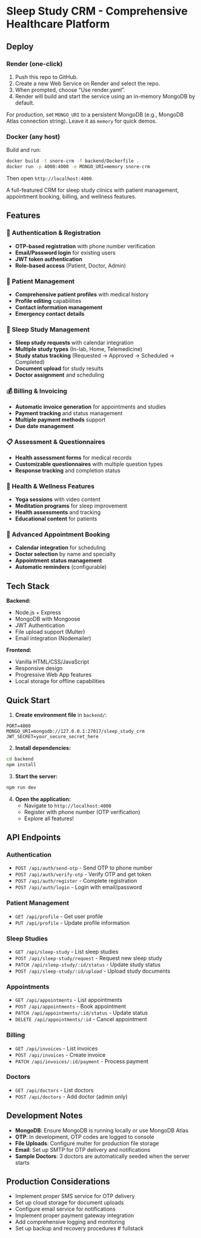 # Sleep Study CRM - Comprehensive Healthcare Platform

## Deploy

### Render (one-click)

1. Push this repo to GitHub.
2. Create a new Web Service on Render and select the repo.
3. When prompted, choose “Use render.yaml”.
4. Render will build and start the service using an in-memory MongoDB by default.

For production, set `MONGO_URI` to a persistent MongoDB (e.g., MongoDB Atlas connection string). Leave it as `memory` for quick demos.

### Docker (any host)

Build and run:

```bash
docker build -t snore-crm -f backend/Dockerfile .
docker run -p 4000:4000 -e MONGO_URI=memory snore-crm
```

Then open `http://localhost:4000`.

A full-featured CRM for sleep study clinics with patient management, appointment booking, billing, and wellness features.

## Features

### 🔐 Authentication & Registration
- **OTP-based registration** with phone number verification
- **Email/Password login** for existing users
- **JWT token authentication**
- **Role-based access** (Patient, Doctor, Admin)

### 👤 Patient Management
- **Comprehensive patient profiles** with medical history
- **Profile editing** capabilities
- **Contact information management**
- **Emergency contact details**

### 🏥 Sleep Study Management
- **Sleep study requests** with calendar integration
- **Multiple study types** (In-lab, Home, Telemedicine)
- **Study status tracking** (Requested → Approved → Scheduled → Completed)
- **Document upload** for study results
- **Doctor assignment** and scheduling

### 💰 Billing & Invoicing
- **Automatic invoice generation** for appointments and studies
- **Payment tracking** and status management
- **Multiple payment methods** support
- **Due date management**

### 📋 Assessment & Questionnaires
- **Health assessment forms** for medical records
- **Customizable questionnaires** with multiple question types
- **Response tracking** and completion status

### 🧘 Health & Wellness Features
- **Yoga sessions** with video content
- **Meditation programs** for sleep improvement
- **Health assessments** and tracking
- **Educational content** for patients

### 📅 Advanced Appointment Booking
- **Calendar integration** for scheduling
- **Doctor selection** by name and specialty
- **Appointment status management**
- **Automatic reminders** (configurable)

## Tech Stack

**Backend:**
- Node.js + Express
- MongoDB with Mongoose
- JWT Authentication
- File upload support (Multer)
- Email integration (Nodemailer)

**Frontend:**
- Vanilla HTML/CSS/JavaScript
- Responsive design
- Progressive Web App features
- Local storage for offline capabilities

## Quick Start

1. **Create environment file** in `backend/`:
```env
PORT=4000
MONGO_URI=mongodb://127.0.0.1:27017/sleep_study_crm
JWT_SECRET=your_secure_secret_here
```

2. **Install dependencies:**
```bash
cd backend
npm install
```

3. **Start the server:**
```bash
npm run dev
```

4. **Open the application:**
   - Navigate to `http://localhost:4000`
   - Register with phone number (OTP verification)
   - Explore all features!

## API Endpoints

### Authentication
- `POST /api/auth/send-otp` - Send OTP to phone number
- `POST /api/auth/verify-otp` - Verify OTP and get token
- `POST /api/auth/register` - Complete registration
- `POST /api/auth/login` - Login with email/password

### Patient Management
- `GET /api/profile` - Get user profile
- `PUT /api/profile` - Update profile information

### Sleep Studies
- `GET /api/sleep-study` - List sleep studies
- `POST /api/sleep-study/request` - Request new sleep study
- `PATCH /api/sleep-study/:id/status` - Update study status
- `POST /api/sleep-study/:id/upload` - Upload study documents

### Appointments
- `GET /api/appointments` - List appointments
- `POST /api/appointments` - Book appointment
- `PATCH /api/appointments/:id/status` - Update status
- `DELETE /api/appointments/:id` - Cancel appointment

### Billing
- `GET /api/invoices` - List invoices
- `POST /api/invoices` - Create invoice
- `PATCH /api/invoices/:id/payment` - Process payment

### Doctors
- `GET /api/doctors` - List doctors
- `POST /api/doctors` - Add doctor (admin only)

## Development Notes

- **MongoDB**: Ensure MongoDB is running locally or use MongoDB Atlas
- **OTP**: In development, OTP codes are logged to console
- **File Uploads**: Configure multer for production file storage
- **Email**: Set up SMTP for OTP delivery and notifications
- **Sample Doctors**: 3 doctors are automatically seeded when the server starts

## Production Considerations

- Implement proper SMS service for OTP delivery
- Set up cloud storage for document uploads
- Configure email service for notifications
- Implement proper payment gateway integration
- Add comprehensive logging and monitoring
- Set up backup and recovery procedures
#   f u l l s t a c k  
 